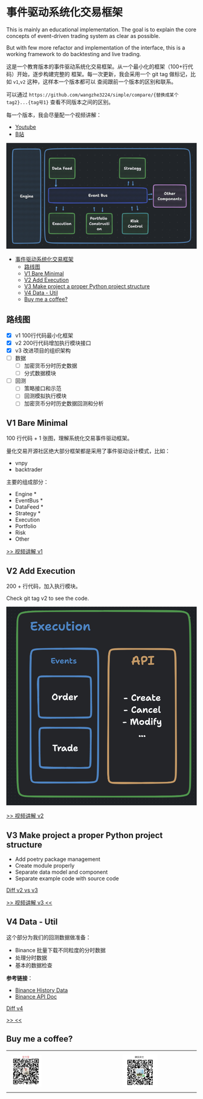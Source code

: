 # 事件驱动系统化交易框架

This is mainly an educational implementation. The goal is to explain the core 
concepts of event-driven trading system as clear as possible.

But with few more refactor and implementation of the interface, this is a working
framework to do backtesting and live trading.

这是一个教育版本的事件驱动系统化交易框架。从一个最小化的框架（100+行代码）开始，逐步构建完整的
框架。每一次更新，我会采用一个 git tag 做标记，比如 `v1`,`v2` 这种，这样本一个版本都可以
查阅跟前一个版本的区别和联系。

可以通过 `https://github.com/wangzhe3224/simple/compare/{替换成某个tag2}...{tag号1}`
查看不同版本之间的区别。

每一个版本，我会尽量配一个视频讲解：

- [Youtube](https://www.youtube.com/watch?v=wm7QLlzgo2M&list=PL5ETbHWvsj-FJUbOyDHHqu6IyK6Sd17Ba&index=13)
- [B站](https://space.bilibili.com/414096658/channel/collectiondetail?sid=91587)

![Architecture](./assets/fig1.png)

- [事件驱动系统化交易框架](#事件驱动系统化交易框架)
  - [路线图](#路线图)
  - [V1 Bare Minimal](#v1-bare-minimal)
  - [V2 Add Execution](#v2-add-execution)
  - [V3 Make project a proper Python project structure](#v3-make-project-a-proper-python-project-structure)
  - [V4 Data - Util](#v4-data---util)
  - [Buy me a coffee?](#buy-me-a-coffee)

## 路线图

- [x] v1 100行代码最小化框架
- [x] v2 200行代码增加执行模块接口
- [x] v3 改进项目的组织架构
- [ ] 数据
    - [ ] 加密货币分时历史数据
    - [ ] 分式数据模块
- [ ] 回测
    - [ ] 策略接口和示范
    - [ ] 回测模拟执行模块
    - [ ] 加密货币分时历史数据回测和分析

## V1 Bare Minimal

100 行代码 + 1 张图，理解系统化交易事件驱动框架。

量化交易开源社区绝大部分框架都是采用了事件驱动设计模式，比如：

- vnpy
- backtrader

主要的组成部分：

- Engine *
- EventBus *
- DataFeed *
- Strategy *
- Execution
- Portfolio
- Risk
- Other

[>> 视频讲解 v1](https://www.youtube.com/watch?v=wm7QLlzgo2M&t=1s)

## V2 Add Execution

200 + 行代码，加入执行模块。

Check git tag v2 to see the code. 

![](./assets/v2-execution.png)

[>> 视频讲解 v2](https://www.youtube.com/watch?v=Iy50u3qFYdc)

## V3 Make project a proper Python project structure

- Add poetry package management
- Create module properly
- Separate data model and component
- Separate example code with source code

[Diff v2 vs v3](https://github.com/wangzhe3224/simple/compare/v2...v3)

[>> 视频讲解 v3 <<](https://www.youtube.com/watch?v=5v25dblc2E0)

## V4 Data - Util

这个部分为我们的回测数据做准备：

- Binance 批量下载不同粒度的分时数据
- 处理分时数据
- 基本的数据检查

**参考链接**：

- [Binance History Data](https://data.binance.vision/?prefix=data/spot/monthly/klines/BTCUSDT/1m/)
- [Binance API Doc](https://binance-docs.github.io/apidocs/spot/en/#kline-candlestick-data)

[Diff v4](https://github.com/wangzhe3224/simple/compare/v3...v4)

[>> <<]()

## Buy me a coffee?

<div id="image-table">
    <table>
	    <tr>
            <td style="padding:10px">
<img src="https://raw.githubusercontent.com/wangzhe3224/landing/main/content/en/zhifubao.jpg"  width="30%" height="15%">
            </td>
            <td style="padding:10px">
<img src="https://raw.githubusercontent.com/wangzhe3224/landing/main/content/en/weixin.jpg"  width="50%" height="30%">
            </td>
        </tr>
    </table>
</div>